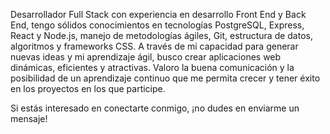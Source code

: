 Desarrollador Full Stack con experiencia en desarrollo Front End y Back End, tengo sólidos conocimientos en tecnologías PostgreSQL, Express, React y Node.js, manejo de metodologías ágiles, Git, estructura de datos, algoritmos y frameworks CSS.
A través de mi capacidad para generar nuevas ideas y mi aprendizaje ágil, busco crear aplicaciones web dinámicas, eficientes y atractivas. Valoro la buena comunicación y la posibilidad de un aprendizaje continuo que me permita crecer y tener éxito en los proyectos en los que participe.

Si estás interesado en conectarte conmigo, ¡no dudes en enviarme un mensaje!
